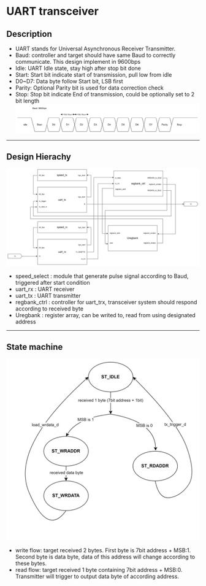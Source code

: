 # UART transceiver
## Description
- UART stands for Universal Asynchronous Receiver Transmitter.
- Baud: controller and target should have same Baud to correctly communicate. This design implement in 9600bps
- Idle: UART Idle state, stay high after stop bit done
- Start: Start bit indicate start of transmission, pull low from idle
- D0~D7: Data byte follow Start bit, LSB first
- Parity: Optional Parity bit is used for data correction check
- Stop: Stop bit indicate End of transmission, could be optionally set to 2 bit length
![image](https://github.com/Sbing-yuan/uart_trx/blob/main/image1.png)
---
## Design Hierachy
![image](https://github.com/Sbing-yuan/uart_trx/blob/main/image2.png)
- speed_select : module that generate pulse signal according to Baud, triggered after start condition
- uart_rx : UART receiver
- uart_tx : UART transmitter
- regbank_ctrl : controller for uart_trx, transceiver system should respond according to received byte
- Uregbank : register array, can be writed to, read from using designated address
---
## State machine
![image](https://github.com/Sbing-yuan/uart_trx/blob/main/image3.png)
- write flow: target received 2 bytes. First byte is 7bit address + MSB:1. Second byte is data byte, data of this address will change according to these bytes.
- read flow: target received 1 byte containing 7bit address + MSB:0. Transmitter will trigger to output data byte of according address.

